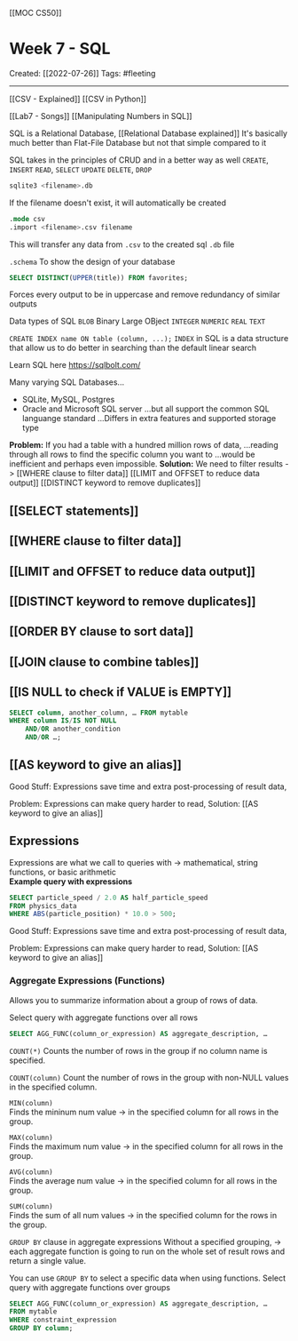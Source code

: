 [[MOC CS50]]

# Week 7 - SQL
Created:  [[2022-07-26]]
Tags: #fleeting 

---
[[CSV - Explained]]
[[CSV in Python]]

[[Lab7 - Songs]]
[[Manipulating Numbers in SQL]]


SQL is a Relational Database, [[Relational Database explained]]
It's basically much better than Flat-File Database but not that simple compared to it


SQL takes in the principles of CRUD and in a better way as well
`CREATE`, `INSERT`
`READ`, `SELECT`
`UPDATE`
`DELETE`, `DROP`

```sql
sqlite3 <filename>.db
```
If the filename doesn't exist, it will automatically be created

```sql
.mode csv
.import <filename>.csv filename
```
This will transfer any data from `.csv` to the created sql `.db` file

`.schema`
To show the design of your database


```sql
SELECT DISTINCT(UPPER(title)) FROM favorites;
```
Forces every output to be in uppercase and remove redundancy of similar outputs


Data types of SQL
`BLOB`  Binary Large OBject
`INTEGER`
`NUMERIC` 
`REAL`
`TEXT`


`CREATE INDEX name ON table (column, ...);`
`INDEX` in SQL is a data structure that allow us to do better in searching than the default linear search


Learn SQL here
https://sqlbolt.com/



Many varying SQL Databases...
- SQLite, MySQL, Postgres
- Oracle and Microsoft SQL server
...but all support the common SQL languange standard
...Differs in extra features and supported storage type



**Problem:** If you had a table with a hundred million rows of data, 
...reading through all rows to find the specific column you want to
...would be inefficient and perhaps even impossible.
**Solution:** We need to filter results -> 
[[WHERE clause to filter data]]
[[LIMIT and OFFSET to reduce data output]]
[[DISTINCT keyword to remove duplicates]]



## [[SELECT statements]]


## [[WHERE clause to filter data]]


## [[LIMIT and OFFSET to reduce data output]]


## [[DISTINCT keyword to remove duplicates]]


## [[ORDER BY clause to sort data]]


## [[JOIN clause to combine tables]] 





## [[IS NULL to check if VALUE is EMPTY]]
```SQL
SELECT column, another_column, … FROM mytable
WHERE column IS/IS NOT NULL
    AND/OR another_condition
    AND/OR …;
```


## [[AS keyword to give an alias]]
Good Stuff: Expressions save time and extra post-processing of result data, 

Problem: Expressions can make query harder to read, 
Solution: [[AS keyword to give an alias]]


## Expressions
Expressions are what we call to queries with
-> mathematical, string functions, or basic arithmetic  
**Example query with expressions**
```SQL
SELECT particle_speed / 2.0 AS half_particle_speed
FROM physics_data
WHERE ABS(particle_position) * 10.0 > 500;
```

Good Stuff: Expressions save time and extra post-processing of result data, 

Problem: Expressions can make query harder to read, 
Solution: [[AS keyword to give an alias]]

### Aggregate Expressions (Functions)
Allows you to summarize information about a group of rows of data. 

Select query with aggregate functions over all rows
```SQL
SELECT AGG_FUNC(column_or_expression) AS aggregate_description, …
```


`COUNT(*)` 
Counts the number of rows in the group if no column name is specified. 

`COUNT(column)`
Count the number of rows in the group with non-NULL values in the specified column.

`MIN(column)` 	
Finds the mininum num value 
-> in the specified column for all rows in the group.

`MAX(column)` 	
Finds the maximum num value 
-> in the specified column for all rows in the group.

`AVG(column)` 	
Finds the average num value 
-> in the specified column for all rows in the group.

`SUM(column)` 	
Finds the sum of all num values 
-> in the specified column for the rows in the group.


`GROUP BY` clause in aggregate expressions 
Without a specified grouping, 
    -> each aggregate function is going to run on the whole set of result rows and return a single value.

You can use `GROUP BY` to select a specific data when using functions.
Select query with aggregate functions over groups
```SQL
SELECT AGG_FUNC(column_or_expression) AS aggregate_description, …
FROM mytable
WHERE constraint_expression
GROUP BY column;
```



